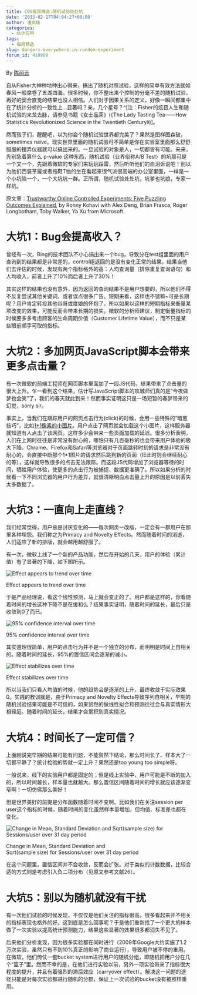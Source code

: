 ```yaml
---
title: COS每周精选:随机试验处处坑
date: '2013-02-17T04:04:27+00:00'
author: 潘岚锋
categories:
  - 统计应用
tags:
  - 每周精选
slug: dangers-everywhere-in-random-experiment
forum_id: 418908
---
```


By [陈丽云](https://cos.name/author/liyun/)

自从Fisher大神种地种出心得来，搞出了随机对照试验，这样的简单有效方法就如春风一般席卷了五湖四海。很多时候，你不整出来个控制的分毫不差的随机试验，再好的契合直觉的结果也没人相信。人们对于因果关系的定义，好像一瞬间都集中在了统计分析的一致性上…显著吗？亲，几个星号？^[注：Fisher的炫目人生和随机试验的来龙去脉，请参见书籍《女士品茶》(《The Lady Tasting Tea——How Statistics Revolutionized Science in the Twentieth Century》)]。

然而孩子们，醒醒吧，以为你会个随机试验世界都完美了？果然是图样图森破，sometimes naïve。现实世界里面的随机试验可不简单是你在实验室里面那么舒舒服服的摆弄仪器就可以搞出来的。一旦试验的对象是人，一切都皆有可能。来来，先别急着算什么 p-value 这种东西，随机试验（业界俗称A/B Test）的坑那可是一个又一个，先跟着微软的专家们来玩玩踩雷，然后听听他们的血泪诉说吧！别以为他们西装革履或者拖鞋T恤的坐在看起来很气派很高端的办公室里面，一样是一个小坑陷一个，一个大坑坑一群。正所谓，随机试验处处坑，坑爹也坑娘，专家一样坑。

原文章：[Trustworthy Online Controlled Experiments: Five Puzzling Outcomes Explained](http://www.exp-platform.com/Pages/PuzzingOutcomesExplained.aspx), by Ronny Kohavi with Alex Deng, Brian Frasca, Roger Longbotham, Toby Walker, Ya Xu from Microsoft.

# 大坑1：Bug会提高收入？

曾经有一次，Bing的技术团队不小心搞出来一个bug，导致分在test组里面的用户查询到的结果都是非常差的，control组返回的是没有变化正常的结果。结果当他们去评估的时候，发现有两个指标格外的高：人均查询量（排除重复查询语句）和人均收入，前者上升了10%而后者上升了30%！

其实这样的结果也没有意外，因为返回的查询结果不是用户想要的，所以他们不得不反复尝试其他关键词，或者误点很多广告。短期来看，这样也不错嘛~可是长期呢？用户肯定转投其他谷哥或度娘的怀抱了。所以如果以这样的短期指标来衡量某项改变的效果，可能反而会带来长期的损失。微软的分析师建议，制定衡量指标的时候要多多考虑顾客的生命周期价值（Customer Lifetime Value），而不只是某些眼前顺手可取的指标。

# 大坑2：多加网页JavaScript脚本会带来更多点击量？

有一次微软的前端工程师在网页脚本里面加了一段JS代码，结果带来了点击量的很大上升。乍一看到这个结果，估计写JavaScript脚本的攻城师们真的是“今夜做梦也会笑”了，我们的春天就此到来！然而事实证明这只是一场短暂的春梦带来的幻觉，sorry sir。

事实上，当我们在跟踪用户的网页点击行为(click)的时候，会用一些特殊的“暗黑技巧”，比如[1*1像素的小图片](http://en.wikipedia.org/wiki/Web_bug)。用户点击了网页就会加载这个小图片，这样服务器就知道有人点击了该网页。这样多少会带来一些页面加载的延迟。很多分析表明，人们在上网时往往是非常没有耐心的，哪怕只有几百毫秒的也会带来用户体验的极大下降。Chrome、Firefox和Safari等浏览器对于页面跳转时刻的请求是非常没有耐心的，会直接中断那个1*1图片的请求然后跳到新的页面（IE此时则会继续耐心的等），这样就导致很多的点击无法跟踪。而这段JS代码增加了浏览器等待的时间，牺牲用户体验，使更多的点击行为被捕捉、数据更准确了。所以如果分析的时候看一下不同浏览器的用户行为差异，就很清晰明白点击量上升的原因是以前丢失太多数据了。

# 大坑3：一直向上走直线？

我们经常觉得，用户总是讨厌变化的——每次网页一改版，一定会有一群用户在那里各种埋怨。我们称之为Primacy and Novelty Effects。然而随着时间的消逝，人们适应了新的排版，就会越用越舒服了。

有一次，微软上线了一个新的产品功能，然后在开始的几天，用户的体验（累计值）有了显著的下降，如下图所示。

![Effect appears to trend over time](https://i.imgur.com/8AdCj0P.png)

Effect appears to trend over time

于是产品经理说，看这个线性预测，马上就会变正的了。用户都是这样的，你看随着时间的增长这种下降不是在缓和么？结果事实证明，随着时间的延长，最后只是收敛到0了而已。

![95% confidence interval over time](https://i.imgur.com/K9jVPtM.png)

95% confidence interval over time

其实道理很简单，用户的点击行为并不是一个独立的分布，而明明是时间上自相关的。随着时间的延长，95%的置信区间会逐渐的减小。

![Effect stabilizes over time](https://i.imgur.com/shESUUW.png)

Effect stabilizes over time

所以当我们只看人均值的时候，他的趋势会是逐渐的上升，最终收敛于实际效果0。实践的教训就是，由于Primacy and Novelty Effects导致序列自相关，早期的随机试验结果可能是不可信的，如果贸然的做线性拟合和预测往往会与真实情形大相径庭。随着时间的延长，结果才会累积到真实情况。

# 大坑4：时间长了一定可信？

上面刚说完早期的结果可能有问题，不能贸然下结论，那么时间长了、样本大了一切都平静了？统计检验的势就一定上升？果然还是too young too simple呀。

一般说来，线下的实验用户都是固定的；但是线上实验中，用户可能是不断的加入的，所以时间越长，样本量也就越大。那么置信区间随着时间的增长就应该逐渐变窄啊！一切仿佛那么美好！

但是世界美好的前提是分布函数随着时间不变啊。比如我们在关注session per user这个指标的时候，随着时间的变化虽然样本量增加，但均值、标准差也都在变化。

![Change in Mean, Standard Deviation and Sqrt(sample size) for Sessions/user over 31 day period](https://i.imgur.com/fCHsyEo.png)

Change in Mean, Standard Deviation and  
Sqrt(sample size) for Sessions/user over 31 day period

在这个问题里，置信区间并不会收敛，反而会扩张。对于类似的计数数据，比较合适的方式则是考虑引入负二项分布（见原文参考文献26）。

# 大坑5：别以为随机就没有干扰

有一次他们试验的时候发现，不仅仅是他们关注的指标很高，很多看起来并不相关的指标表现也格外的好。这到底是怎么回事呢？于是他们重新找了一个更大的样本做了一次实验以提高统计预测能力，结果这些显著的效果很多都消失不见了。

后来他们分析发现，因为很多实验都在同时进行（2009年Google大约实施了1.2万次实验，虽然只有不到10%真正的影响了商业运行），导致用户被不停的重用。在微软，他们倚仗一套bucket system进行用户的随机分组，即随机把用户分在几个“篮子”里。然而不幸的是，在他们进行实验以前，另外一项实验带来了指标很大程度的提升，并且有着强烈的滞后效应（carryover effect）。解决这一问题的途径只能是对每次实验都进行随机的分群，保证上一次试验的bucket没有被照样重用。
